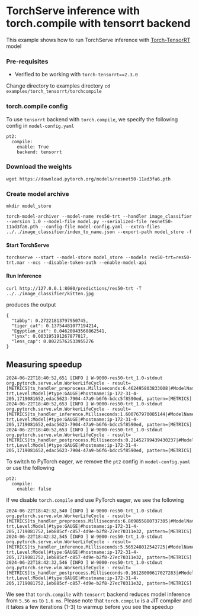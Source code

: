 # TorchServe inference with torch.compile with tensorrt backend

This example shows how to run TorchServe inference with [Torch-TensorRT](https://github.com/pytorch/TensorRT) model

### Pre-requisites

- Verified to be working with `torch-tensorrt==2.3.0`

Change directory to examples directory `cd examples/torch_tensorrt/torchcompile`

### torch.compile config

To use `tensorrt` backend with `torch.compile`, we specify the following config in `model-config.yaml`

```
pt2:
  compile:
    enable: True
    backend: tensorrt
```

### Download the weights

```
wget https://download.pytorch.org/models/resnet50-11ad3fa6.pth
```
### Create model archive

```
mkdir model_store

torch-model-archiver --model-name res50-trt --handler image_classifier --version 1.0 --model-file model.py --serialized-file resnet50-11ad3fa6.pth --config-file model-config.yaml --extra-files ../../image_classifier/index_to_name.json --export-path model_store -f

```

#### Start TorchServe
```
torchserve --start --model-store model_store --models res50-trt=res50-trt.mar --ncs --disable-token-auth --enable-model-api
```

#### Run Inference

```
curl http://127.0.0.1:8080/predictions/res50-trt -T ../../image_classifier/kitten.jpg
```

produces the output

```
{
  "tabby": 0.27221813797950745,
  "tiger_cat": 0.13754481077194214,
  "Egyptian_cat": 0.04620043560862541,
  "lynx": 0.003195191267877817,
  "lens_cap": 0.00225762533955276
}
```

## Measuring speedup

```
2024-06-22T18:40:52,651 [INFO ] W-9000-res50-trt_1.0-stdout org.pytorch.serve.wlm.WorkerLifeCycle - result=[METRICS]ts_handler_preprocess.Milliseconds:6.462495803833008|#ModelName:res50-trt,Level:Model|#type:GAUGE|#hostname:ip-172-31-4-205,1719081652,edac5623-7904-47a9-b6f6-bdcc5f8590ed, pattern=[METRICS]
2024-06-22T18:40:52,653 [INFO ] W-9000-res50-trt_1.0-stdout org.pytorch.serve.wlm.WorkerLifeCycle - result=[METRICS]ts_handler_inference.Milliseconds:1.600767970085144|#ModelName:res50-trt,Level:Model|#type:GAUGE|#hostname:ip-172-31-4-205,1719081652,edac5623-7904-47a9-b6f6-bdcc5f8590ed, pattern=[METRICS]
2024-06-22T18:40:52,653 [INFO ] W-9000-res50-trt_1.0-stdout org.pytorch.serve.wlm.WorkerLifeCycle - result=[METRICS]ts_handler_postprocess.Milliseconds:0.21452799439430237|#ModelName:res50-trt,Level:Model|#type:GAUGE|#hostname:ip-172-31-4-205,1719081652,edac5623-7904-47a9-b6f6-bdcc5f8590ed, pattern=[METRICS]
```

To switch to PyTorch eager, we remove the `pt2` config in `model-config.yaml` or use the following

```
pt2:
  compile:
    enable: false
```

If we disable `torch.compile` and use PyTorch eager, we see the following

```
2024-06-22T18:42:32,540 [INFO ] W-9000-res50-trt_1.0-stdout org.pytorch.serve.wlm.WorkerLifeCycle - result=[METRICS]ts_handler_preprocess.Milliseconds:6.869855880737305|#ModelName:res50-trt,Level:Model|#type:GAUGE|#hostname:ip-172-31-4-205,1719081752,1eb885cf-c857-4d9e-b2f8-27ec70311e32, pattern=[METRICS]
2024-06-22T18:42:32,545 [INFO ] W-9000-res50-trt_1.0-stdout org.pytorch.serve.wlm.WorkerLifeCycle - result=[METRICS]ts_handler_inference.Milliseconds:5.565248012542725|#ModelName:res50-trt,Level:Model|#type:GAUGE|#hostname:ip-172-31-4-205,1719081752,1eb885cf-c857-4d9e-b2f8-27ec70311e32, pattern=[METRICS]
2024-06-22T18:42:32,546 [INFO ] W-9000-res50-trt_1.0-stdout org.pytorch.serve.wlm.WorkerLifeCycle - result=[METRICS]ts_handler_postprocess.Milliseconds:0.16128000617027283|#ModelName:res50-trt,Level:Model|#type:GAUGE|#hostname:ip-172-31-4-205,1719081752,1eb885cf-c857-4d9e-b2f8-27ec70311e32, pattern=[METRICS]
```

We see that `torch.compile` with `tensorrt` backend reduces model inference from `5.56 ms` to `1.6 ms`.
Please note that `torch.compile` is a JIT compiler and it takes a few iterations (1-3) to warmup before you see the speedup
